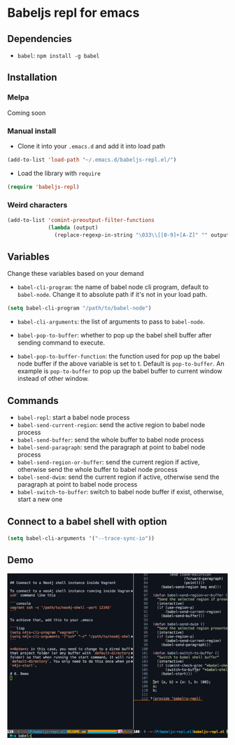 # Babeljs repl for emacs

## Dependencies

- `babel`: `npm install -g babel`

## Installation

### Melpa

Coming soon

### Manual install

- Clone it into your `.emacs.d` and add it into load path

```lisp
(add-to-list 'load-path "~/.emacs.d/babeljs-repl.el/")
```

- Load the library with `require`

```lisp
(require 'babeljs-repl)
```

### Weird characters

```lisp
(add-to-list 'comint-preoutput-filter-functions
             (lambda (output)
               (replace-regexp-in-string "\033\\[[0-9]+[A-Z]" "" output)))
```

## Variables

Change these variables based on your demand

- `babel-cli-program`: the name of babel node cli program, default to
`babel-node`. Change it to absolute path if it's not in your load path.

```lisp
(setq babel-cli-program "/path/to/babel-node")
```

- `babel-cli-arguments`: the list of arguments to pass to `babel-node`.

- `babel-pop-to-buffer`: whether to pop up the babel shell buffer after sending
command to execute.

- `babel-pop-to-buffer-function`: the function used for pop up the babel node
buffer if the above variable is set to t. Default is `pop-to-buffer`. An example
is `pop-to-buffer` to pop up the babel buffer to current window
instead of other window.

## Commands

- `babel-repl`: start a babel node process
- `babel-send-current-region`: send the active region to babel node process
- `babel-send-buffer`: send the whole buffer to babel node process
- `babel-send-paragraph`: send the paragraph at point to babel node process
- `babel-send-region-or-buffer`: send the current region if active, otherwise send
the whole buffer to babel node process
- `babel-send-dwim`: send the current region if active, otherwise send the
paragraph at point to babel node process
- `babel-switch-to-buffer`: switch to babel node buffer if exist, otherwise,
start a new one

## Connect to a babel shell with option

```lisp
(setq babel-cli-arguments '("--trace-sync-io"))
```

## Demo

![Babeljs shell inside Emacs](interaction.gif)
